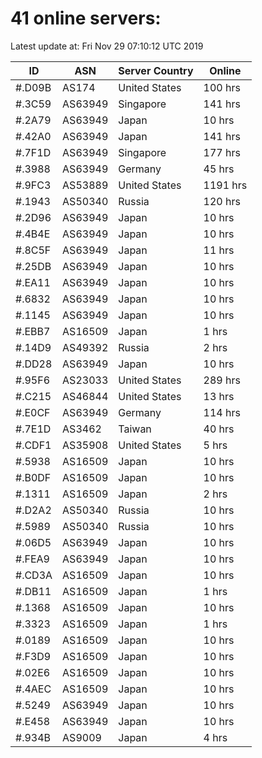 # 41 online servers:

Latest update at: Fri Nov 29 07:10:12 UTC 2019

| ID | ASN | Server Country | Online |
| -- | --- | -------------- | ------ |
| #.D09B | AS174 | United States | 100 hrs |
| #.3C59 | AS63949 | Singapore | 141 hrs |
| #.2A79 | AS63949 | Japan | 10 hrs |
| #.42A0 | AS63949 | Japan | 141 hrs |
| #.7F1D | AS63949 | Singapore | 177 hrs |
| #.3988 | AS63949 | Germany | 45 hrs |
| #.9FC3 | AS53889 | United States | 1191 hrs |
| #.1943 | AS50340 | Russia | 120 hrs |
| #.2D96 | AS63949 | Japan | 10 hrs |
| #.4B4E | AS63949 | Japan | 10 hrs |
| #.8C5F | AS63949 | Japan | 11 hrs |
| #.25DB | AS63949 | Japan | 10 hrs |
| #.EA11 | AS63949 | Japan | 10 hrs |
| #.6832 | AS63949 | Japan | 10 hrs |
| #.1145 | AS63949 | Japan | 10 hrs |
| #.EBB7 | AS16509 | Japan | 1 hrs |
| #.14D9 | AS49392 | Russia | 2 hrs |
| #.DD28 | AS63949 | Japan | 10 hrs |
| #.95F6 | AS23033 | United States | 289 hrs |
| #.C215 | AS46844 | United States | 13 hrs |
| #.E0CF | AS63949 | Germany | 114 hrs |
| #.7E1D | AS3462 | Taiwan | 40 hrs |
| #.CDF1 | AS35908 | United States | 5 hrs |
| #.5938 | AS16509 | Japan | 10 hrs |
| #.B0DF | AS16509 | Japan | 10 hrs |
| #.1311 | AS16509 | Japan | 2 hrs |
| #.D2A2 | AS50340 | Russia | 10 hrs |
| #.5989 | AS50340 | Russia | 10 hrs |
| #.06D5 | AS63949 | Japan | 10 hrs |
| #.FEA9 | AS63949 | Japan | 10 hrs |
| #.CD3A | AS16509 | Japan | 10 hrs |
| #.DB11 | AS16509 | Japan | 1 hrs |
| #.1368 | AS16509 | Japan | 10 hrs |
| #.3323 | AS16509 | Japan | 1 hrs |
| #.0189 | AS16509 | Japan | 10 hrs |
| #.F3D9 | AS16509 | Japan | 10 hrs |
| #.02E6 | AS16509 | Japan | 10 hrs |
| #.4AEC | AS16509 | Japan | 10 hrs |
| #.5249 | AS63949 | Japan | 10 hrs |
| #.E458 | AS63949 | Japan | 10 hrs |
| #.934B | AS9009 | Japan | 4 hrs |

